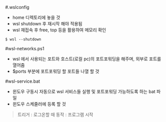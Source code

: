 #.wslconfig
- home 디렉토리에 놓을 것
- wsl shutdown 후 재시작 해야 적용됨
- wsl 재접속 후 free, top 등을 활용하여 메모리 확인

```console
$ wsl --shutdown
```

#wsl-networks.ps1
- wsl 에서 사용되는 포트와 호스트(로컬 pc)의 포트포워딩을 해주며, 외부로 포트를 열어줌
- $ports 부분에 포트포워딩 할 포트들 나열 할 것

#wsl-service.bat
- 윈도우 구동시 자동으로 wsl 서비스들 실행 및 포트포워딩 가능하도록 하는 bat 파일
- 윈도우 스케줄러에 등록 할 것
> 트리거 : 로그온할 때
> 동작 : 프로그램 시작
